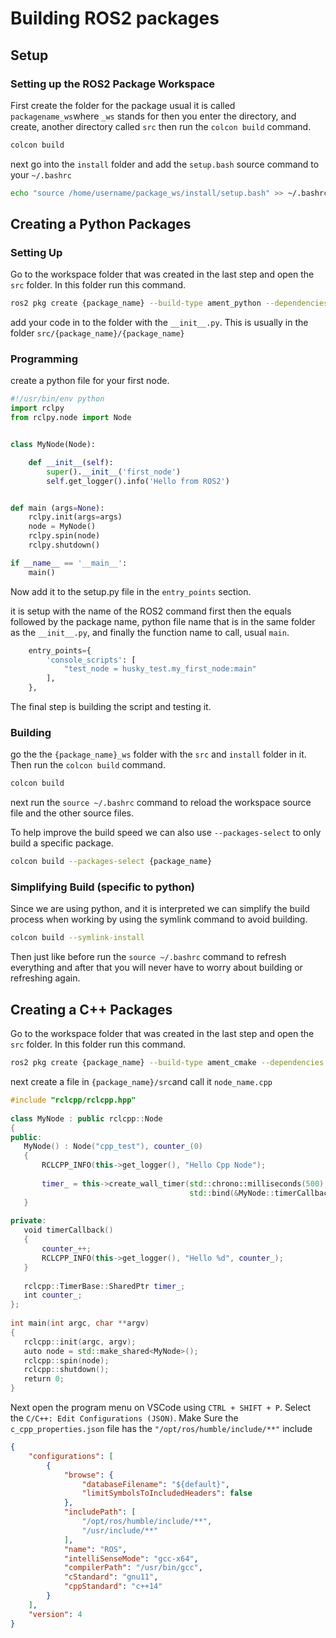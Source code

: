 # Building ROS2 packages
## Setup

### Setting up the ROS2 Package Workspace
First create the folder for the package usual it is called `packagename_ws`where `_ws` stands for then you enter the directory, and create, another directory called `src` then run the `colcon build` command.
```bash
colcon build
```
next go into the `install` folder and add the `setup.bash` source command to your `~/.bashrc`
```bash
echo "source /home/username/package_ws/install/setup.bash" >> ~/.bashrc
```

## Creating a Python Packages
### Setting Up
Go to the workspace folder that was created in the last step and open the `src` folder. In this folder run this command.
```bash
ros2 pkg create {package_name} --build-type ament_python --dependencies rclpy
```

add your code in to the folder with the `__init__.py`. This is usually in the folder `src/{package_name}/{package_name}`

### Programming
create a python file for your first node.

```python title="my_first_node.py" linenums="1"
#!/usr/bin/env python
import rclpy
from rclpy.node import Node


class MyNode(Node):

    def __init__(self):
        super().__init__('first_node')
        self.get_logger().info('Hello from ROS2')


def main (args=None):
    rclpy.init(args=args)
    node = MyNode()
    rclpy.spin(node)
    rclpy.shutdown()

if __name__ == '__main__':
    main()
```

Now add it to the setup.py file in the `entry_points` section.

it is setup with the name of the ROS2 command first then the equals followed by the package name, python file name that is in the same folder as the `__init__.py`, and finally the function name to call, usual `main`.
```python
    entry_points={
        'console_scripts': [
            "test_node = husky_test.my_first_node:main"
        ],
    },
```

The final step is building the script and testing it.

### Building
go the the `{package_name}_ws` folder with the `src` and `install` folder in it. Then run the `colcon build` command.
```bash
colcon build
```

next run the `source ~/.bashrc` command to reload the workspace source file and the other source files.

To help improve the build speed we can also use `--packages-select` to only build a specific package.
```bash
colcon build --packages-select {package_name}
```


### Simplifying Build (specific to python)
Since we are using python, and it is interpreted we can simplify the build process when working by using the symlink command to avoid building.
```bash
colcon build --symlink-install
```

Then just like before run the `source ~/.bashrc` command to refresh everything and after that you will never have to worry about building or refreshing again.



## Creating a C++ Packages
Go to the workspace folder that was created in the last step and open the `src` folder. In this folder run this command.
```bash
ros2 pkg create {package_name} --build-type ament_cmake --dependencies rclcpp
```


next create a file in `{package_name}/src`and call it `node_name.cpp`

```cpp title="node_name.cpp" linenums="1"
#include "rclcpp/rclcpp.hpp"  
  
class MyNode : public rclcpp::Node  
{  
public:  
   MyNode() : Node("cpp_test"), counter_(0)  
   {  
       RCLCPP_INFO(this->get_logger(), "Hello Cpp Node");  
  
       timer_ = this->create_wall_timer(std::chrono::milliseconds(500),  
                                        std::bind(&MyNode::timerCallback, this));  
   }  
  
private:  
   void timerCallback()  
   {  
       counter_++;  
       RCLCPP_INFO(this->get_logger(), "Hello %d", counter_);  
   }  
  
   rclcpp::TimerBase::SharedPtr timer_;  
   int counter_;  
};  
  
int main(int argc, char **argv)  
{  
   rclcpp::init(argc, argv);  
   auto node = std::make_shared<MyNode>();  
   rclcpp::spin(node);  
   rclcpp::shutdown();  
   return 0;  
}
```

Next open the program menu on VSCode using `CTRL + SHIFT + P`. Select the `C/C++: Edit Configurations (JSON)`. Make Sure the `c_cpp_properties.json` file has the `"/opt/ros/humble/include/**"` include

```json hl_lines="9" linenums="1"
{
	"configurations": [
		{
			"browse": {
				"databaseFilename": "${default}",
				"limitSymbolsToIncludedHeaders": false
			},
			"includePath": [
				"/opt/ros/humble/include/**",
				"/usr/include/**"
			],
			"name": "ROS",
			"intelliSenseMode": "gcc-x64",
			"compilerPath": "/usr/bin/gcc",
			"cStandard": "gnu11",
			"cppStandard": "c++14"
		}
	],
	"version": 4
}
```